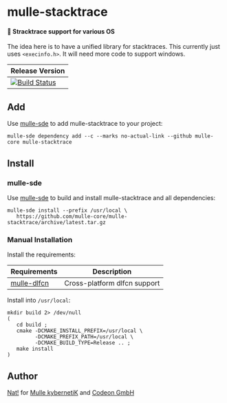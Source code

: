 # mulle-stacktrace

#### 👣 Stracktrace support for various OS

The idea here is to have a unified library for stacktraces.
This currently just uses `<execinfo.h>`. It will need more
code to support windows.


| Release Version
|-----------------------------------
[![Build Status](https://travis-ci.org/mulle-core/mulle-stacktrace.svg?branch=release)](https://travis-ci.org/mulle-core/mulle-stacktrace) | ![Mulle kybernetiK tag](https://img.shields.io/github/tag/mulle-core/mulle-stacktrace.svg?branch=release) [![Build Status](https://travis-ci.org/mulle-core/mulle-stacktrace.svg?branch=release)](https://travis-ci.org/mulle-core/mulle-stacktrace)


## Add

Use [mulle-sde](//github.com/mulle-sde) to add mulle-stacktrace to your project:

```
mulle-sde dependency add --c --marks no-actual-link --github mulle-core mulle-stacktrace
```

## Install

### mulle-sde

Use [mulle-sde](//github.com/mulle-sde) to build and install mulle-stacktrace and all dependencies:

```
mulle-sde install --prefix /usr/local \
   https://github.com/mulle-core/mulle-stacktrace/archive/latest.tar.gz
```

### Manual Installation


Install the requirements:

Requirements                                                 | Description
-------------------------------------------------------------|-----------------------
[mulle-dlfcn](//github.com/mulle-core/mulle-atexit)          | Cross-platform dlfcn support


Install into `/usr/local`:

```
mkdir build 2> /dev/null
(
   cd build ;
   cmake -DCMAKE_INSTALL_PREFIX=/usr/local \
         -DCMAKE_PREFIX_PATH=/usr/local \
         -DCMAKE_BUILD_TYPE=Release .. ;
   make install
)
```


## Author

[Nat!](//www.mulle-kybernetik.com/weblog) for
[Mulle kybernetiK](//www.mulle-kybernetik.com) and
[Codeon GmbH](//www.codeon.de)
